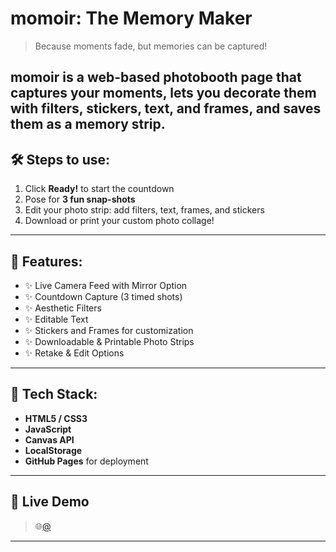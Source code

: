 # momoir: The Memory Maker

> Because moments fade, but memories can be captured!

**momoir** is a web-based photobooth page that captures your moments, lets you decorate them with filters, stickers, text, and frames, and saves them as a memory strip.
---
## 🛠 Steps to use:
1. Click **Ready!** to start the countdown
2. Pose for **3 fun snap-shots**
3. Edit your photo strip: add filters, text, frames, and stickers
4. Download or print your custom photo collage!
---
## 🌟 Features:
- ✨ Live Camera Feed with Mirror Option 
- ✨ Countdown Capture (3 timed shots)  
- ✨ Aesthetic Filters
- ✨ Editable Text
- ✨ Stickers and Frames for customization  
- ✨ Downloadable & Printable Photo Strips  
- ✨ Retake & Edit Options 
---
## 🔧 Tech Stack:
- **HTML5 / CSS3**
- **JavaScript**
- **Canvas API**
- **LocalStorage**
- **GitHub Pages** for deployment
---
## 🚀 Live Demo

> 🌐[@](https://kasanjx.github.io/momoir/)

---
